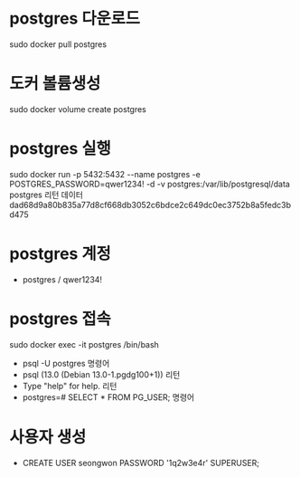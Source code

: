 # postgres 다운로드
sudo docker pull postgres

# 도커 볼륨생성
sudo docker volume create postgres

# postgres 실행
sudo docker run -p 5432:5432 --name postgres -e POSTGRES_PASSWORD=qwer1234! -d -v postgres:/var/lib/postgresql/data postgres
리턴 데이터
dad68d9a80b835a77d8cf668db3052c6bdce2c649dc0ec3752b8a5fedc3bd475

# postgres 계정
 - postgres / qwer1234!

# postgres 접속
sudo docker exec -it postgres /bin/bash
- psql -U postgres 명령어
- psql (13.0 (Debian 13.0-1.pgdg100+1)) 리턴
- Type "help" for help. 리턴
- postgres=# SELECT * FROM PG_USER; 명령어

# 사용자 생성
  - CREATE USER seongwon PASSWORD '1q2w3e4r' SUPERUSER;

